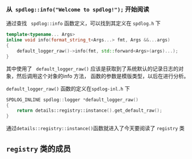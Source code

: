 ### 从` spdlog::info("Welcome to spdlog!");` 开始阅读

通过查找 ` spdlog::info` 函数定义，可以找到其定义在 `spdlog.h` 下

```cpp
template<typename... Args>
inline void info(format_string_t<Args...> fmt, Args &&...args)
{
    default_logger_raw()->info(fmt, std::forward<Args>(args)...);
}
```

其中使用了 ` default_logger_raw()` 应该是获取到了系统默认的记录日志的对象，然后调用这个对象的info 方法， 函数的参数是模版类型，以后在进行分析。

`default_logger_raw()` 函数的定义在`spdlog-inl.h` 下
```cpp
SPDLOG_INLINE spdlog::logger *default_logger_raw()
{
    return details::registry::instance().get_default_raw();
}
```

通过`details::registry::instance()`函数就进入了今天要阅读了 `registry` 类

## `registry` 类的成员

